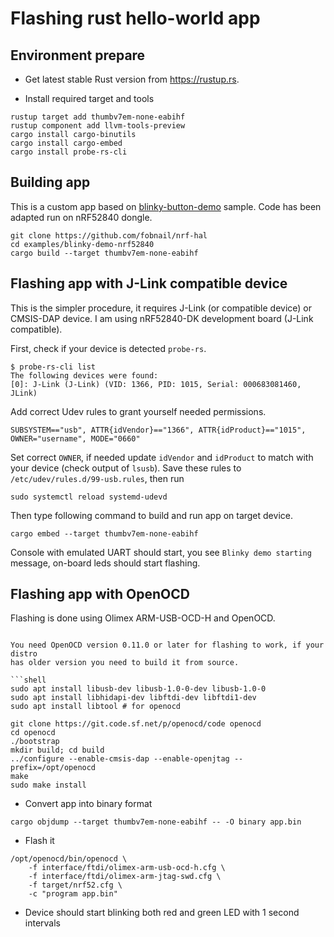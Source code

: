 # Flashing rust hello-world app

## Environment prepare

* Get latest stable Rust version from https://rustup.rs.

* Install required target and tools

```shell
rustup target add thumbv7em-none-eabihf
rustup component add llvm-tools-preview
cargo install cargo-binutils
cargo install cargo-embed
cargo install probe-rs-cli
```

## Building app

This is a custom app based on [blinky-button-demo](https://github.com/nrf-rs/nrf-hal/tree/master/examples/blinky-button-demo)
sample. Code has been adapted run on nRF52840 dongle.

```shell
git clone https://github.com/fobnail/nrf-hal
cd examples/blinky-demo-nrf52840
cargo build --target thumbv7em-none-eabihf
```

## Flashing app with J-Link compatible device

This is the simpler procedure, it requires J-Link (or compatible device) or
CMSIS-DAP device. I am using nRF52840-DK development board (J-Link compatible).

First, check if your device is detected `probe-rs`.

```shell
$ probe-rs-cli list
The following devices were found:
[0]: J-Link (J-Link) (VID: 1366, PID: 1015, Serial: 000683081460, JLink)
```

Add correct Udev rules to grant yourself needed permissions.

```
SUBSYSTEM=="usb", ATTR{idVendor}=="1366", ATTR{idProduct}=="1015", OWNER="username", MODE="0660"
```

Set correct `OWNER`, if needed update `idVendor` and `idProduct` to match with
your device (check output of `lsusb`). Save these rules to
`/etc/udev/rules.d/99-usb.rules`, then run

```shell
sudo systemctl reload systemd-udevd
```

Then type following command to build and run app on target device.

```shell
cargo embed --target thumbv7em-none-eabihf
```

Console with emulated UART should start, you see `Blinky demo starting` message,
on-board leds should start flashing.

## Flashing app with OpenOCD

Flashing is done using Olimex ARM-USB-OCD-H and OpenOCD.
```

You need OpenOCD version 0.11.0 or later for flashing to work, if your distro
has older version you need to build it from source.

```shell
sudo apt install libusb-dev libusb-1.0-0-dev libusb-1.0-0
sudo apt install libhidapi-dev libftdi-dev libftdi1-dev
sudo apt install libtool # for openocd

git clone https://git.code.sf.net/p/openocd/code openocd
cd openocd
./bootstrap
mkdir build; cd build
../configure --enable-cmsis-dap --enable-openjtag --prefix=/opt/openocd
make
sudo make install
```

* Convert app into binary format

```shell
cargo objdump --target thumbv7em-none-eabihf -- -O binary app.bin
```

* Flash it

```shell
/opt/openocd/bin/openocd \
    -f interface/ftdi/olimex-arm-usb-ocd-h.cfg \
    -f interface/ftdi/olimex-arm-jtag-swd.cfg \
    -f target/nrf52.cfg \
    -c "program app.bin"
```

* Device should start blinking both red and green LED with 1 second intervals
